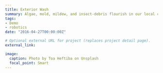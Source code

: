 ```yaml
---
title: Exterior Wash
summary: Algae, mold, mildew, and insect-debris flourish in our local climate and all of which negatively effect your homes appearance. We are proudly equipped to tackle this daunting house cleaning task, and strive for the cleanest surface possible. 
tags:
- Demo
- robotics
date: "2016-04-27T00:00:00Z"

# Optional external URL for project (replaces project detail page).
external_link: 

image: 
  caption: Photo by Toa Heftiba on Unsplash
  focal_point: Smart
---
```

